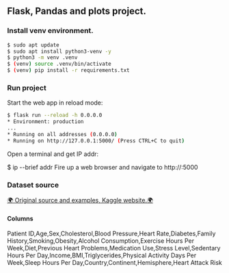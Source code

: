 ## Flask, Pandas and plots project.

### Install venv environment.

```bash
$ sudo apt update
$ sudo apt install python3-venv -y
$ python3 -m venv .venv
$ (venv) source .venv/bin/activate
$ (venv) pip install -r requirements.txt
```

### Run project 

Start the web app in reload mode:

```bash
$ flask run --reload -h 0.0.0.0
* Environment: production
...
* Running on all addresses (0.0.0.0)
* Running on http://127.0.0.1:5000/ (Press CTRL+C to quit)
```

Open a terminal and get IP addr:

$ ip --brief addr
Fire up a web browser and navigate to http://<ip>:5000

### Dataset source

<a href="https://www.kaggle.com/datasets/iamsouravbanerjee/heart-attack-prediction-dataset/">🌍 Original source and examples, Kaggle website.🌍</a>

#### Columns

Patient ID,Age,Sex,Cholesterol,Blood Pressure,Heart Rate,Diabetes,Family History,Smoking,Obesity,Alcohol Consumption,Exercise Hours Per Week,Diet,Previous Heart Problems,Medication Use,Stress Level,Sedentary Hours Per Day,Income,BMI,Triglycerides,Physical Activity Days Per Week,Sleep Hours Per Day,Country,Continent,Hemisphere,Heart Attack Risk


